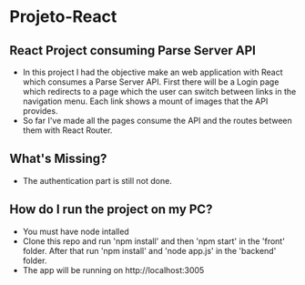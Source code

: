 # Projeto-React

## React Project consuming Parse Server API

- In this project I had the objective make an web application with React which consumes a Parse Server API. First there will be a Login page which redirects to a page which the user can switch between links in the navigation menu. Each link shows a mount of images that the API provides.
- So far I've made all the pages consume the API and the routes between them with React Router.

## What's Missing?
- The authentication part is still not done.

## How do I run the project on my PC?
- You must have node intalled
- Clone this repo and run 'npm install' and then 'npm start' in the 'front' folder. After that run 'npm install' and 'node app.js' in the 'backend' folder.
- The app will be running on http://localhost:3005
